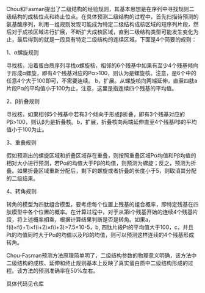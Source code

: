  Chou和Fasman提出了二级结构的经验规则，其基本思想是在序列中寻找规则二级结构的成核位点和终止位点。在具体预测二级结构的过程中，首先扫描待预测的氨基酸序列，利用一组规则发现可能成为特定二级结构成核区域的短序列片段，然后对于成核区域进行扩展，不断扩大成核区域，直到二级结构类型可能发生变化为止，最后得到的就是一段具有特定二级结构的连续区域。下面是4个简要的规则：

1、α螺旋规则

寻找核，沿着蛋白质序列寻找α螺旋核，相邻的6个残基中如果有至少4个残基倾向于形成α螺旋，即有4个残基对应的Pα>100，则认为是螺旋核。注意，是6个中的任意4个大于100即可，不需要连续。 b，扩展。从螺旋核向两端延伸，直至四肽a片段Pα的平均值小于100为止，注意，这里是指连续四个残基的平均值。 

2、β折叠规则

寻找核，如果相邻5个残基中若有3个倾向于形成β折叠，即有3个残基对应的Pβ>100，则认β为是折叠核。b，扩展，折叠核向两端延伸直至4个残基Pβ的平均值小于100为止。

3、重叠规则

假如预测出的螺旋区域和折叠区域存在重叠，则按照重叠区域Pα均值和Pβ均值的相对大小进行预测，若Pα的均值大于Pβ的均值，则预测为螺旋；反之，预测为折叠。如果折叠区域重新分配后，剩下的螺旋或者折叠的长度小于5，则取消其分配的二级结果。

4、转角规则

转角的模型为四肽组合模型，要考虑每个位置上残基的组合概率，即特定残基在四肽模型中各个位置的概率。在计算过程中，对于从第i个残基开始的连续4个残基片段，将上述概率相乘，根据计算结果判断是否是转角。如果a，f(i)×f(i+1)×f(i+2)×f(i+3)>7.5×10-5，b, 四肽片段Pt的平均值大于100，c，并且Pt的均值同时大于Pα的均值以及Pβ的均值，则可以预测这样连续的4个残基形成转角。

Chou-Fasman预测方法原理简单明了，二级结构参数的物理意义明确，该方法中二级结构的成核、延伸和终止规则基本上反映了真实蛋白质中二级结构形成的过程。该方法的预测准确率在50%左右。

具体代码见仓库
